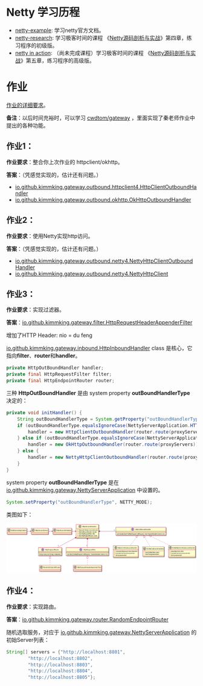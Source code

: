 # Netty 学习历程

- [netty-example](netty-example/index.md): 学习netty官方文档。
- [netty-research](netty-research/index.md): 学习极客时间的课程 《[Netty源码剖析与实战](https://time.geekbang.org/course/intro/100036701)》第四章，练习程序的初级版。
- [netty in action](netty-in-action.md): （尚未完成课程）学习极客时间的课程 《[Netty源码剖析与实战](https://time.geekbang.org/course/intro/100036701)》第五章，练习程序的高级版。



# 作业

[作业的详细要求](homework.md)。

**备注**：以后时间充裕时，可以学习 [cwdtom/gateway](https://github.com/cwdtom/gateway/blob/master/README-CN.md) ，里面实现了秦老师作业中提出的各种功能。

## 作业1：

**作业要求**：整合你上次作业的 httpclient/okhttp。

**答案**：（凭感觉实现的，估计还有问题。）

- [io.github.kimmking.gateway.outbound.httpclient4.HttpClientOutboundHandler](nio02/src/main/java/io/github/kimmking/gateway/outbound/httpclient4/HttpClientOutboundHandler.java)
- [io.github.kimmking.gateway.outbound.okhttp.OkHttpOutboundHandler](nio02/src/main/java/io/github/kimmking/gateway/outbound/okhttp/OkHttpOutboundHandler.java)



## 作业2：

**作业要求**：使用Netty实现http访问。

**答案**：（凭感觉实现的，估计还有问题。）

- [io.github.kimmking.gateway.outbound.netty4.NettyHttpClientOutboundHandler](nio02/src/main/java/io/github/kimmking/gateway/outbound/netty4/NettyHttpClientOutboundHandler.java)
- [io.github.kimmking.gateway.outbound.netty4.NettyHttpClient](nio02/src/main/java/io/github/kimmking/gateway/outbound/netty4/NettyHttpClient.java)



## 作业3：

**作业要求**：实现过滤器。

**答案**：[io.github.kimmking.gateway.filter.HttpRequestHeaderAppenderFilter](nio02/src/main/java/io/github/kimmking/gateway/filter/HttpRequestHeaderAppenderFilter.java)

增加了HTTP Header: nio = du feng



[io.github.kimmking.gateway.inbound.HttpInboundHandler](nio02/src/main/java/io/github/kimmking/gateway/inbound/HttpInboundHandler.java) class 是核心，它指向**filter**、**router**和**handler**。

```java
private HttpOutBoundHandler handler;
private final HttpRequestFilter filter;
private final HttpEndpointRouter router;
```

三种 **HttpOutBoundHandler** 是由 system property **outBoundHandlerType** 决定的：

```java
private void initHandler() {
    String outBoundHandlerType = System.getProperty("outBoundHandlerType", NettyServerApplication.HTTPCLIENT_MODE);
    if (outBoundHandlerType.equalsIgnoreCase(NettyServerApplication.HTTPCLIENT_MODE)) {
        handler = new HttpClientOutboundHandler(router.route(proxyServers));
    } else if (outBoundHandlerType.equalsIgnoreCase(NettyServerApplication.OKHTTP_MODE))  {
        handler = new OkHttpOutboundHandler(router.route(proxyServers));
    } else {
        handler = new NettyHttpClientOutboundHandler(router.route(proxyServers));
    }
}
```

system property **outBoundHandlerType** 是在[io.github.kimmking.gateway.NettyServerApplication](nio02/src/main/java/io/github/kimmking/gateway/NettyServerApplication.java) 中设置的。

```java
System.setProperty("outBoundHandlerType", NETTY_MODE);
```

类图如下：

![Class Diagram](nio02/assets/uml/class-diagram.png)

## 作业4：

**作业要求**：实现路由。

**答案**：[io.github.kimmking.gateway.router.RandomEndpointRouter](nio02/src/main/java/io/github/kimmking/gateway/router/RandomEndpointRouter.java)

随机选取服务，对应于 [io.github.kimmking.gateway.NettyServerApplication](nio02/src/main/java/io/github/kimmking/gateway/NettyServerApplication.java) 的初始Server列表：

```java
String[] servers = {"http://localhost:8801",
        "http://localhost:8802",
        "http://localhost:8803",
        "http://localhost:8804",
        "http://localhost:8805"};
```
